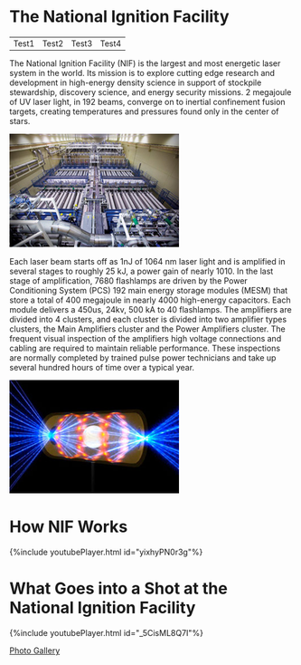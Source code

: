 # The National Ignition Facility
| | | | |
|:---------------------------------------------------------:|:---------------------------------------------------:|:---------------------------------------------------------:|:---------------------------------------------------:|
|Test1|Test2|Test3|Test4|

The National Ignition Facility (NIF) is the largest and most energetic laser system in the world. Its mission is to explore cutting edge research and development in high-energy density science in support of stockpile stewardship, discovery science, and energy security missions. 2 megajoule of UV laser light, in 192 beams, converge on to inertial confinement fusion targets, creating temperatures and pressures found only in the center of stars. 

 ![](photos/amplification.jpg)

Each laser beam starts off as 1nJ of 1064 nm laser light and is amplified in several stages to roughly 25 kJ, a power gain of nearly 1010. In the last stage of amplification, 7680 flashlamps are driven by the Power Conditioning System (PCS) 192 main energy storage modules (MESM) that store a total of 400 megajoule in nearly 4000 high-energy capacitors. Each module delivers a 450us, 24kv, 500 kA to 40 flashlamps. The amplifiers are divided into 4 clusters, and each cluster is divided into two amplifier types clusters, the Main Amplifiers cluster and the Power Amplifiers cluster.
The frequent visual inspection of the amplifiers high voltage connections and cabling are required to maintain reliable performance. These inspections are normally completed by trained pulse power technicians and take up several hundred hours of time over a typical year.

![](photos/ignition2.jpg)
# How NIF Works

{%include youtubePlayer.html id="yixhyPN0r3g"%}

# What Goes into a Shot at the National Ignition Facility

{%include youtubePlayer.html id="_5CisML8Q7I"%}

[Photo Gallery](https://lasers.llnl.gov/media/photo-gallery)
